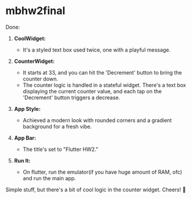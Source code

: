 # mbhw2final


Done:
1. **CoolWidget:**
   - It's a styled text box used twice, one with a playful message.

2. **CounterWidget:**
   - It starts at 33, and you can hit the 'Decrement' button to bring the counter down.
   - The counter logic is handled in a stateful widget. There's a text box displaying the current counter value, and each tap on the 'Decrement' button triggers a decrease.

3. **App Style:**
   - Achieved a modern look with rounded corners and a gradient background for a fresh vibe.

4. **App Bar:**
   - The title's set to "Flutter HW2."

5. **Run It:**
   - On flutter, run the emulator(if you have huge amount of RAM, ofc) and run the main app.

Simple stuff, but there's a bit of cool logic in the counter widget. Cheers! 🚀
